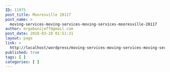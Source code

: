 ```yaml
---
ID: 11975
post_title: Mooresville 28117
post_name: >
  moving-services-moving-services-moving-services-mooresville-28117
author: mrgabonijeff@gmail.com
post_date: 2018-03-28 01:51:31
layout: page
link: >
  http://localhost/wordpress/moving-services-moving-services-moving-services-mooresville-28117/
published: true
tags: [ ]
categories: [ ]
---
```

